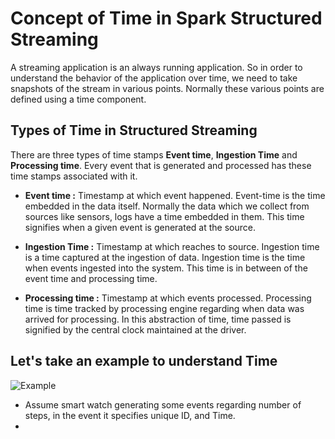 
# Concept of Time in Spark Structured Streaming

A streaming application is an always running application. So in order to understand the behavior of the application over time, we need to take snapshots of the stream in various points. Normally these various points are defined using a time component.

## Types of Time in Structured Streaming
There are three types of time stamps **Event time**, **Ingestion Time** and **Processing time**. Every event that is generated and processed has these time stamps associated with it.

 - **Event time :**  Timestamp at which event happened. Event-time is the time embedded in the data itself. Normally the data which we collect from sources like sensors, logs have a time embedded in them. This time signifies when a given event is generated at the source.
   
 - **Ingestion Time :** Timestamp at which reaches to source. Ingestion time is a time captured at the ingestion of data. Ingestion time is the time when events ingested into the system. This time is in between of the event time and processing time.
 - **Processing time :** Timestamp at which events processed. Processing time is time tracked by processing engine regarding when data was arrived for processing. In this abstraction of time, time passed is signified by the central clock maintained at the driver.

## Let's take an example to understand Time
![Example](https://github.com/gurditsingh/blog/blob/gh-pages/_screenshots/SStime.jpg?raw=true)

 - Assume smart watch generating some events regarding number of steps, in the event it specifies unique ID, and Time.
 - 

<!--stackedit_data:
eyJoaXN0b3J5IjpbMTAzNTYyODY2MCwtMTk2NDI1NzUxOSwtMT
cyMDMzNDk1OSwtMTA1NjY3MjE5MiwxNDIwNzk4NTYxLDg1NzM0
NTM0MiwzOTkzODQzNiwxOTY2NDAyNzc2LDE4NjM4ODg5OTcsNz
UyMjEwMzc1LC0yOTk2NjEyNjksLTE1MjIzNDEyODcsLTQ3NDQ2
NzEyMSw4NTg2MjA0NjQsNzg3MTI3MjUxLC0xODQ3Njk2Mzc3LC
0xNjkzMTM4MzUxLDE2NTYxMzI2MjgsMjQxNzM4NDc3LDY4NDIw
NTM3MF19
-->
